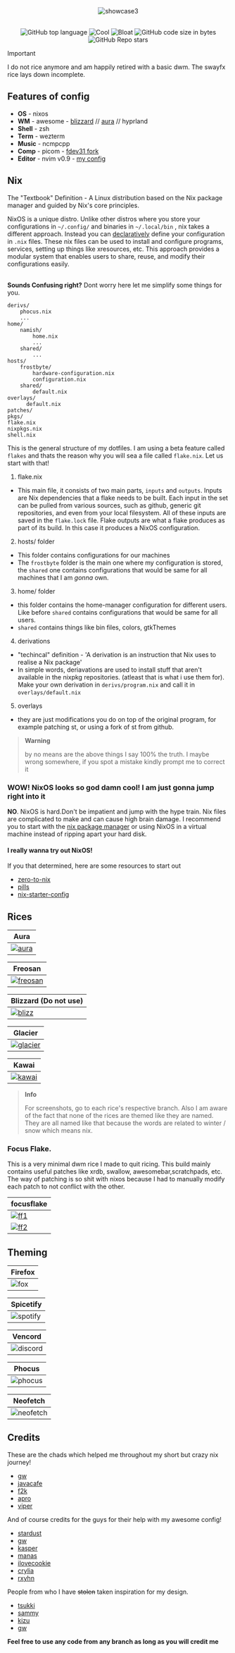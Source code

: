 <div align="center">
<img src="screenshots/crystal.png" alt="showcase3">

<br>
<br>

![GitHub top language](https://img.shields.io/github/languages/top/chadcat7/fuyu?color=6d92bf&style=for-the-badge&labelColor=1B1919)
![Cool](https://img.shields.io/badge/WM-Awesome-da696f?style=for-the-badge&labelColor=1B1919)
![Bloat](https://img.shields.io/badge/Bloated-Yes-c585cf?style=for-the-badge&labelColor=1B1919)
![GitHub code size in bytes](https://img.shields.io/github/languages/code-size/chadcat7/fuyu?color=e1b56a&style=for-the-badge&labelColor=1B1919)
![GitHub Repo stars](https://img.shields.io/github/stars/chadcat7/fuyu?color=74be88&style=for-the-badge&labelColor=1B1919)
</div>


> [!Important]
>
> I do not rice anymore and am happily retired with a basic dwm. The swayfx rice lays down incomplete.

## Features of config
+ **OS**     -  nixos
+ **WM**     -  awesome - [blizzard](https://github.com/chadcat7/crystal/tree/blizzard) // [aura](https://github.com/chadcat7/fuyu/tree/aura) // hyprland
+ **Shell**  -  zsh
+ **Term**   -  wezterm
+ **Music**  -  ncmpcpp
+ **Comp**   -  picom - [fdev31 fork](https://github.com/fdev31/picom/tree/animation-pr)
+ **Editor** -  nvim v0.9 - [my config](https://github.com/chadcat7/lodo)

## Nix
The "Textbook" Definition - A Linux distribution based on the Nix package manager and guided by Nix's core principles.

NixOS is a unique distro. Unlike other distros where you store your configurations in `~/.config/` and binaries in `~/.local/bin` , nix takes a different approach. Instead you can [declaratively](https://zero-to-nix.com/concepts/declarative) define your configuration in `.nix` files. These nix files can be used to install and configure programs, services, setting up things like xresources, etc. This approach provides a modular system that enables users to share, reuse, and modify their configurations easily. <br> <br>

**Sounds Confusing right?** Dont worry here let me simplify some things for you.
```
derivs/
    phocus.nix
    ...
home/
    namish/
        home.nix
        ...
    shared/
        ...
hosts/
    frostbyte/
        hardware-configuration.nix
        configuration.nix
    shared/
        default.nix
overlays/
      default.nix
patches/
pkgs/
flake.nix
nixpkgs.nix
shell.nix
```
This is the general structure of my dotfiles. I am using a beta feature called `flakes` and thats the reason why you will sea a file called `flake.nix`. Let us start with that!

1. flake.nix
  + This main file, it consists of two main parts, `inputs` and `outputs`. Inputs are Nix dependencies that a flake needs to be built. Each input in the set can be pulled from various sources, such as github, generic git repositories, and even from your local filesystem. All of these inputs are saved in the `flake.lock` file. Flake outputs are what a flake produces as part of its build. In this case it produces a NixOS configuration.

2. hosts/ folder
  + This folder contains configurations for our machines
  + The `frostbyte` folder is the main one where my configuration is stored, the `shared` one contains configurations that would be same for all machines that I am _gonna_ own.

3. home/ folder
  + this folder contains the home-manager configuration for different users. Like before `shared` contains configurations that would be same for all users.
  + `shared` contains things like bin files, colors, gtkThemes

4. derivations
  + "techincal" definition - 'A derivation is an instruction that Nix uses to realise a Nix package'
  + In simple words, deriavations are used to install stuff that aren't available in the nixpkg repositories. (atleast that is what i use them for). Make your own derivation in `derivs/program.nix` and call it in `overlays/default.nix`

5. overlays
  + they are just modifications you do on top of the original program, for example patching st, or using a fork of st from github.

> **Warning** 
>
> by no means are the above things I say 100% the truth. I maybe wrong somewhere, if you spot a mistake kindly prompt me to correct it

### WOW! NixOS looks so god damn cool! I am just gonna jump right into it
**NO**. NixOS is hard.Don't be impatient and jump with the hype train. Nix files are complicated to make and can cause high brain damage. I recommend you to start with the [nix package manager](https://nixos.org/download.html#nix-install-linux) or using NixOS in a virtual machine instead of ripping apart your hard disk.

#### I really wanna try out NixOS!
If you that determined, here are some resources to start out
  + [zero-to-nix](https://zero-to-nix.com)
  + [pills](https://nixos.org/guides/nix-pills/)
  + [nix-starter-config](https://github.com/Misterio77/nix-starter-config)


## Rices

| <b>Aura</b>                                                                                      |
| ------------------------------------------------------------------------------------------------------------------ |
| <a href="https://github.com/chadcat7/crystal/tree/aura"><img src="screenshots/aura.png"  alt="aura"></a>                    |

| <b>Freosan</b>                                                                                     |
| ------------------------------------------------------------------------------------------------------------------ |
| <a href="https://github.com/chadcat7/crystal/tree/freosan"><img src="screenshots/freosan.png"  alt="freosan"></a>                    |

| <b>Blizzard (Do not use)</b>                                                                                     |
| ------------------------------------------------------------------------------------------------------------------ |
| <a href="https://github.com/chadcat7/crystal/tree/blizzard"><img src="screenshots/blizzard.png"  alt="blizz"></a>                    |

| <b>Glacier</b>                                                                                      |
| ------------------------------------------------------------------------------------------------------------------ |
| <a href="https://github.com/chadcat7/crystal/tree/glacier"><img src="screenshots/glacier.png"  alt="glacier"></a>                    |

| <b>Kawai</b>                                                                                      |
| ------------------------------------------------------------------------------------------------------------------ |
| <a href="https://github.com/chadcat7/crystal/tree/kawai"><img src="https://raw.githubusercontent.com/chadcat7/crystal/kawai/.github/1.png"  alt="kawai"></a>                    |

> **Info**
>
> For screenshots, go to each rice's respective branch. Also I am aware of the fact that none of the rices are themed like they are named. They are all named like that because the words are related to winter / snow which means nix. 

### Focus Flake. 
This is a very minimal dwm rice I made to quit ricing. This build mainly contains useful patches like xrdb, swallow, awesomebar,scratchpads, etc. The way of patching is so shit with nixos because I had to manually modify each patch to not conflict with the other. 

| <b>focusflake</b>                                                                                      |
| ------------------------------------------------------------------------------------------------------------------ |
| <a href="#"><img src="screenshots/dwm1.png"  alt="ff1"></a>                    |
| <a href="#"><img src="screenshots/dwm2.png"  alt="ff2"></a>                    |


## Theming

| <b>Firefox</b>                                                                                      |
| ------------------------------------------------------------------------------------------------------------------ |
| <img src="screenshots/firefox.jpg"  alt="fox">         |

| <b>Spicetify</b>                                                                                     |
| ------------------------------------------------------------------------------------------------------------------ |
| <img src="screenshots/spicetify.jpg"  alt="spotify">                  |

| <b>Vencord</b>                                                                                      |
| ------------------------------------------------------------------------------------------------------------------ |
| <img src="screenshots/vencord.jpg"  alt="discord">                  |

| <b>Phocus</b>                                                                                      |
| ------------------------------------------------------------------------------------------------------------------ |
| <img src="screenshots/phocus.jpg"  alt="phocus">                  |

| <b>Neofetch</b>                                                                                      |
| ------------------------------------------------------------------------------------------------------------------ |
| <img src="screenshots/neofetch.jpg"  alt="neofetch">                  |

## Credits
These are the chads which helped me throughout my short but crazy nix journey!
- [gw](https://github.com/Gwynsav)
- [javacafe](https://github.com/JavaCafe01/)
- [f2k](https://github.com/fortuneteller2k/)
- [apro](https://github.com/Aproxia-dev)
- [viper](https://github.com/viperML/)

And of course credits for the guys for their help with my awesome config!
- [stardust](https://github.com/stardust-kyun/)
- [gw](https://github.com/Gwynsav)
- [kasper](https://github.com/Kasper24)
- [manas](https://github.com/Manas140)
- [ilovecookie](https://github.com/manilarome)
- [crylia](https://github.com/crylia/)
- [rxyhn](https://github.com/rxyhn)

People from who I have ~~stolen~~ taken inspiration for my design.

- [tsukki](https://github.com/tsukki9696)
- [sammy](https://github.com/TorchedSammy)
- [kizu](https://github.com/janleigh)
- [gw](https://github.com/Gwynsav)

**Feel free to use any code from any branch as long as you will credit me**
